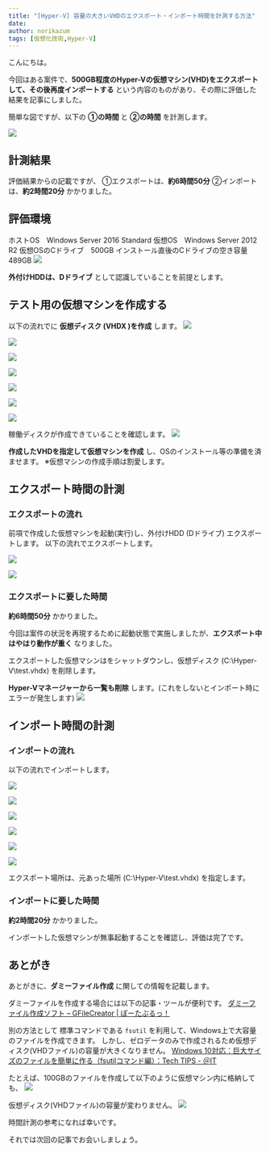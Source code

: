 ```yaml
---
title: "[Hyper-V] 容量の大きいVHDのエクスポート・インポート時間を計測する方法"
date: 
author: norikazum
tags: [仮想化技術,Hyper-V]
---
```


こんにちは。

今回はある案件で、**500GB程度のHyper-Vの仮想マシン(VHD)をエクスポートして、その後再度インポートする** という内容のものがあり、その際に評価した結果を記事にしました。

簡単な図ですが、以下の **①の時間** と **②の時間** を計測します。

![](images/2019-07-20_21h51_39.png)

## 計測結果
評価結果からの記載ですが、
①エクスポートは、**約6時間50分**
②インポートは、**約2時間20分** かかりました。

## 評価環境
ホストOS　Windows Server 2016 Standard
仮想OS　Windows Server 2012 R2
仮想OSのCドライブ　500GB
インストール直後のCドライブの空き容量　489GB
![](images/2019-07-19_18h00_01.png)

**外付けHDDは、Dドライブ** として認識していることを前提とします。

## テスト用の仮想マシンを作成する

以下の流れでに **仮想ディスク (VHDX )を作成** します。
![](images/2019-07-22_11h05_11.png)

![](images/2019-07-22_11h05_53.png)

![](images/2019-07-22_11h06_20.png)

![](images/2019-07-22_11h06_40.png)

![](images/2019-07-22_11h07_06.png)

![](images/2019-07-22_11h07_42.png)

![](images/2019-07-22_11h08_02.png)

稼働ディスクが作成できていることを確認します。
![](images/2019-07-22_08h54_54.png)

**作成したVHDを指定して仮想マシンを作成** し、OSのインストール等の準備を済ませます。
※仮想マシンの作成手順は割愛します。

## エクスポート時間の計測
### エクスポートの流れ
前項で作成した仮想マシンを起動(実行)し、外付けHDD (Dドライブ) エクスポートします。
以下の流れでエクスポートします。

![](images/2019-07-22_08h56_36.png)

![](images/2019-07-22_08h57_28.png)

### エクスポートに要した時間
**約6時間50分** かかりました。

今回は案件の状況を再現するために起動状態で実施しましたが、**エクスポート中はやはり動作が重く** なりました。

エクスポートした仮想マシンはをシャットダウンし、仮想ディスク (C:\Hyper-V\test.vhdx) を削除します。

**Hyper-Vマネージャーから一覧も削除** します。(これをしないとインポート時にエラーが発生します)
![](images/2021-09-13_10h11_14.jpg)

## インポート時間の計測
### インポートの流れ
以下の流れでインポートします。

![](images/2021-09-13_10h00_25.jpg)

![](images/2021-09-13_10h00_38.jpg)

![](images/2021-09-13_10h09_28.jpg)

![](images/2021-09-13_10h09_40.jpg)

![](images/2021-09-13_10h09_53.jpg)

![](images/2021-09-13_10h10_02-1.jpg)

エクスポート場所は、元あった場所 (C:\Hyper-V\test.vhdx) を指定します。

### インポートに要した時間
**約2時間20分** かかりました。

インポートした仮想マシンが無事起動することを確認し、評価は完了です。

## あとがき

あとがきに、**ダミーファイル作成** に関しての情報を記載します。

ダミーファイルを作成する場合には以下の記事・ツールが便利です。
[ダミーファイル作成ソフト – GFileCreator | ぽーたぶるっ！](https://triton.casey.jp/portable/gfilecreator/)

別の方法として 標準コマンドである `fsutil` を利用して、Windows上で大容量のファイルを作成できます。
しかし、ゼロデータのみで作成されるため仮想ディスク(VHDファイル)の容量が大きくなりません。
[Windows 10対応：巨大サイズのファイルを簡単に作る（fsutilコマンド編）：Tech TIPS - ＠IT](https://www.atmarkit.co.jp/ait/articles/0209/28/news002.html)

たとえば、100GBのファイルを作成して以下のように仮想マシン内に格納しても、
![](images/2019-07-19_18h03_23.png)

仮想ディスク(VHDファイル)の容量が変わりません。
![](images/2019-07-19_18h06_28.png)

時間計測の参考になれば幸いです。

それでは次回の記事でお会いしましょう。